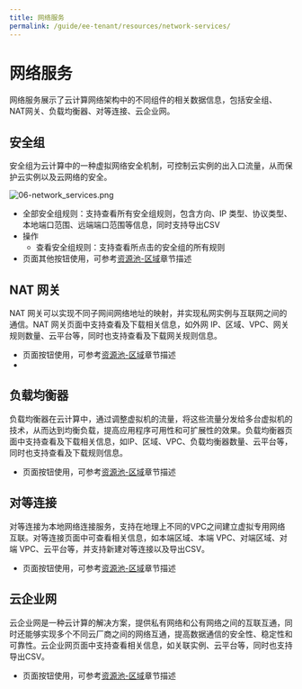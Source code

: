 ```yaml
---
title: 网络服务
permalink: /guide/ee-tenant/resources/network-services/
---
```


# 网络服务

网络服务展示了云计算网络架构中的不同组件的相关数据信息，包括安全组、NAT网关、负载均衡器、对等连接、云企业网。

## 安全组

安全组为云计算中的一种虚拟网络安全机制，可控制云实例的出入口流量，从而保护云实例以及云网络的安全。

![06-network_services.png](https://yunshan-guangzhou.oss-cn-beijing.aliyuncs.com/pub/pic/202304266448d05507924.png)

- 全部安全组规则：支持查看所有安全组规则，包含方向、IP 类型、协议类型、本地端口范围、远端端口范围等信息，同时支持导出CSV
- 操作
  - 查看安全组规则：支持查看所点击的安全组的所有规则
- 页面其他按钮使用，可参考[资源池-区域](./network-resources/)章节描述

## NAT 网关

NAT 网关可以实现不同子网间网络地址的映射，并实现私网实例与互联网之间的通信。NAT 网关页面中支持查看及下载相关信息，如外网 IP、区域、VPC、网关规则数量、云平台等，同时也支持查看及下载网关规则信息。

- 页面按钮使用，可参考[资源池-区域](./network-resources/)章节描述
- 
## 负载均衡器

负载均衡器在云计算中，通过调整虚拟机的流量，将这些流量分发给多台虚拟机的技术，从而达到均衡负载，提高应用程序可用性和可扩展性的效果。负载均衡器页面中支持查看及下载相关信息，如IP、区域、VPC、负载均衡器数量、云平台等，同时也支持查看及下载规则信息。

- 页面按钮使用，可参考[资源池-区域](./network-resources/)章节描述

## 对等连接

对等连接为本地网络连接服务，支持在地理上不同的VPC之间建立虚拟专用网络互联。对等连接页面中可查看相关信息，如本端区域、本端 VPC、对端区域、对端 VPC、云平台等，并支持新建对等连接以及导出CSV。

- 页面按钮使用，可参考[资源池-区域](./network-resources/)章节描述
  
## 云企业网

云企业网是一种云计算的解决方案，提供私有网络和公有网络之间的互联互通，同时还能够实现多个不同云厂商之间的网络互通，提高数据通信的安全性、稳定性和可靠性。云企业网页面中支持查看相关信息，如关联实例、云平台等，同时也支持导出CSV。

- 页面按钮使用，可参考[资源池-区域](./network-resources/)章节描述